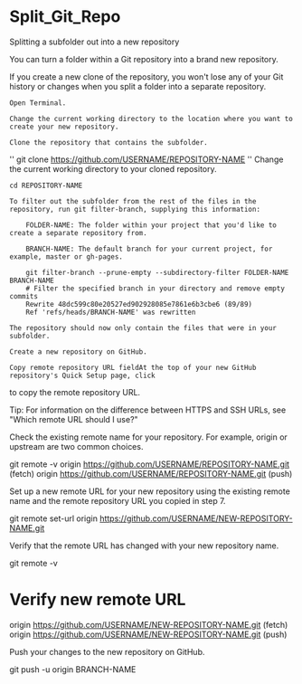 # Split_Git_Repo

Splitting a subfolder out into a new repository

You can turn a folder within a Git repository into a brand new repository.

If you create a new clone of the repository, you won't lose any of your Git history or changes when you split a folder into a separate repository.

    Open Terminal.

    Change the current working directory to the location where you want to create your new repository.

    Clone the repository that contains the subfolder.
''
    git clone https://github.com/USERNAME/REPOSITORY-NAME
''
    Change the current working directory to your cloned repository.

    cd REPOSITORY-NAME

    To filter out the subfolder from the rest of the files in the repository, run git filter-branch, supplying this information:

        FOLDER-NAME: The folder within your project that you'd like to create a separate repository from.

        BRANCH-NAME: The default branch for your current project, for example, master or gh-pages.

        git filter-branch --prune-empty --subdirectory-filter FOLDER-NAME  BRANCH-NAME 
        # Filter the specified branch in your directory and remove empty commits
        Rewrite 48dc599c80e20527ed902928085e7861e6b3cbe6 (89/89)
        Ref 'refs/heads/BRANCH-NAME' was rewritten

    The repository should now only contain the files that were in your subfolder.

    Create a new repository on GitHub.

    Copy remote repository URL fieldAt the top of your new GitHub repository's Quick Setup page, click 

to copy the remote repository URL.

Tip: For information on the difference between HTTPS and SSH URLs, see "Which remote URL should I use?"

Check the existing remote name for your repository. For example, origin or upstream are two common choices.

git remote -v
origin  https://github.com/USERNAME/REPOSITORY-NAME.git (fetch)
origin  https://github.com/USERNAME/REPOSITORY-NAME.git (push)

Set up a new remote URL for your new repository using the existing remote name and the remote repository URL you copied in step 7.

git remote set-url origin https://github.com/USERNAME/NEW-REPOSITORY-NAME.git

Verify that the remote URL has changed with your new repository name.

git remote -v
# Verify new remote URL
origin  https://github.com/USERNAME/NEW-REPOSITORY-NAME.git (fetch)
origin  https://github.com/USERNAME/NEW-REPOSITORY-NAME.git (push)

Push your changes to the new repository on GitHub.

git push -u origin BRANCH-NAME

